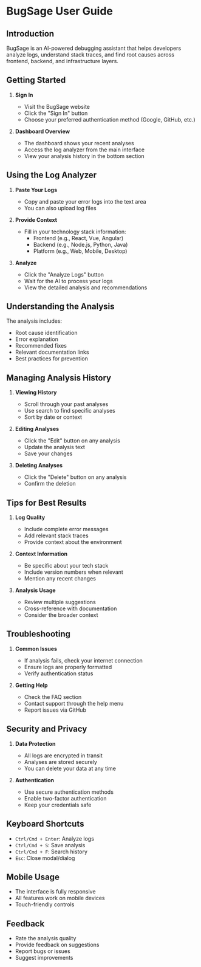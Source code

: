 # BugSage User Guide

## Introduction

BugSage is an AI-powered debugging assistant that helps developers analyze logs, understand stack traces, and find root causes across frontend, backend, and infrastructure layers.

## Getting Started

1. **Sign In**
   - Visit the BugSage website
   - Click the "Sign In" button
   - Choose your preferred authentication method (Google, GitHub, etc.)

2. **Dashboard Overview**
   - The dashboard shows your recent analyses
   - Access the log analyzer from the main interface
   - View your analysis history in the bottom section

## Using the Log Analyzer

1. **Paste Your Logs**
   - Copy and paste your error logs into the text area
   - You can also upload log files

2. **Provide Context**
   - Fill in your technology stack information:
     - Frontend (e.g., React, Vue, Angular)
     - Backend (e.g., Node.js, Python, Java)
     - Platform (e.g., Web, Mobile, Desktop)

3. **Analyze**
   - Click the "Analyze Logs" button
   - Wait for the AI to process your logs
   - View the detailed analysis and recommendations

## Understanding the Analysis

The analysis includes:
- Root cause identification
- Error explanation
- Recommended fixes
- Relevant documentation links
- Best practices for prevention

## Managing Analysis History

1. **Viewing History**
   - Scroll through your past analyses
   - Use search to find specific analyses
   - Sort by date or context

2. **Editing Analyses**
   - Click the "Edit" button on any analysis
   - Update the analysis text
   - Save your changes

3. **Deleting Analyses**
   - Click the "Delete" button on any analysis
   - Confirm the deletion

## Tips for Best Results

1. **Log Quality**
   - Include complete error messages
   - Add relevant stack traces
   - Provide context about the environment

2. **Context Information**
   - Be specific about your tech stack
   - Include version numbers when relevant
   - Mention any recent changes

3. **Analysis Usage**
   - Review multiple suggestions
   - Cross-reference with documentation
   - Consider the broader context

## Troubleshooting

1. **Common Issues**
   - If analysis fails, check your internet connection
   - Ensure logs are properly formatted
   - Verify authentication status

2. **Getting Help**
   - Check the FAQ section
   - Contact support through the help menu
   - Report issues via GitHub

## Security and Privacy

1. **Data Protection**
   - All logs are encrypted in transit
   - Analyses are stored securely
   - You can delete your data at any time

2. **Authentication**
   - Use secure authentication methods
   - Enable two-factor authentication
   - Keep your credentials safe

## Keyboard Shortcuts

- `Ctrl/Cmd + Enter`: Analyze logs
- `Ctrl/Cmd + S`: Save analysis
- `Ctrl/Cmd + F`: Search history
- `Esc`: Close modal/dialog

## Mobile Usage

- The interface is fully responsive
- All features work on mobile devices
- Touch-friendly controls

## Feedback

- Rate the analysis quality
- Provide feedback on suggestions
- Report bugs or issues
- Suggest improvements 
